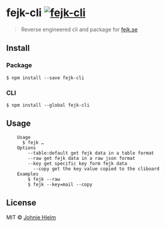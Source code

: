 # fejk-cli [![fejk-cli](https://github.com/johnie/fejk-cli/actions/workflows/master.yml/badge.svg?branch=master)](https://github.com/johnie/fejk-cli/actions/workflows/master.yml)

> Reverse engineered cli and package for [fejk.se](https://fejk.se)

## Install

### Package

```
$ npm install --save fejk-cli
```

### CLI

```
$ npm install --global fejk-cli
```

## Usage

```
	Usage
	  $ fejk …
	Options
		--table:default get fejk data in a table format
		--raw get fejk data in a raw json format
		--key get specific key form fejk data
		  --copy get the key value copied to the cliboard
	Examples
		$ fejk --raw
		$ fejk --key=mail --copy
```

## License

MIT © [Johnie Hjelm](https://johnie.se)
